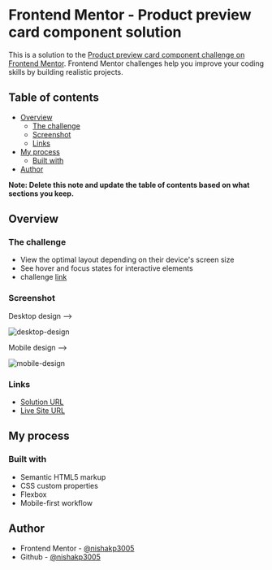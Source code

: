 # Frontend Mentor - Product preview card component solution

This is a solution to the [Product preview card component challenge on Frontend Mentor](https://www.frontendmentor.io/challenges/product-preview-card-component-GO7UmttRfa). Frontend Mentor challenges help you improve your coding skills by building realistic projects. 

## Table of contents

- [Overview](#overview)
  - [The challenge](#the-challenge)
  - [Screenshot](#screenshot)
  - [Links](#links)
- [My process](#my-process)
  - [Built with](#built-with)
- [Author](#author)

**Note: Delete this note and update the table of contents based on what sections you keep.**

## Overview

### The challenge

- View the optimal layout depending on their device's screen size
- See hover and focus states for interactive elements
- challenge [link](https://www.frontendmentor.io/challenges/results-summary-component-CE_K6s0maV/hub)

### Screenshot

Desktop design -->

![desktop-design]()

Mobile design -->

![mobile-design]()

### Links

- [Solution URL](https://github.com/nishakp3005/CSS-cards/tree/main/results-summary-component-main)
- [Live Site URL](https://nishakp3005.github.io/CSS-cards/results-summary-component-main/)

## My process

### Built with

- Semantic HTML5 markup
- CSS custom properties
- Flexbox
- Mobile-first workflow

## Author

- Frontend Mentor - [@nishakp3005](https://www.frontendmentor.io/profile/nishakp3005)
- Github - [@nishakp3005](https://github.com/nishakp3005)
